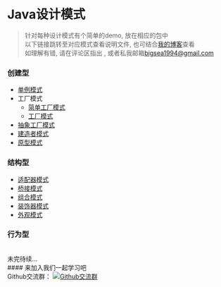 # Java设计模式
> 针对每种设计模式有个简单的demo, 放在相应的包中<br />
> 以下链接跳转至对应模式查看说明文件, 也可结合[我的博客](http://blog.csdn.net/Dh_Chao/article/category/7023938)查看<br />
> 如理解有错, 请在评论区指出 , 或者私我邮箱<a href="mailto:bigsea1994@gmail.com">bigsea1994@gmail.com</a>

### 创建型
* [单例模式](https://github.com/zhaohaihao/Java-Design-Patterns/tree/master/src/main/java/com/patterns/singleton/readme.md)
* 工厂模式
	* [简单工厂模式](https://github.com/zhaohaihao/Java-Design-Patterns/tree/master/src/main/java/com/patterns/factory1/readme.md)
	* [工厂模式](https://github.com/zhaohaihao/Java-Design-Patterns/tree/master/src/main/java/com/patterns/factory2/readme.md)
* [抽象工厂模式](https://github.com/zhaohaihao/Java-Design-Patterns/tree/master/src/main/java/com/patterns/abstractFactory/readme.md)
* [建造者模式](https://github.com/zhaohaihao/Java-Design-Patterns/tree/master/src/main/java/com/patterns/builder/readme.md)
* [原型模式](https://github.com/zhaohaihao/Java-Design-Patterns/tree/master/src/main/java/com/patterns/prototype/readme.md)

### 结构型
* [适配器模式](https://github.com/zhaohaihao/Java-Design-Patterns/tree/master/src/main/java/com/patterns/adapter/readme.md)
* [桥接模式](https://github.com/zhaohaihao/Java-Design-Patterns/tree/master/src/main/java/com/patterns/bridge/readme.md)
* [组合模式](https://github.com/zhaohaihao/Java-Design-Patterns/tree/master/src/main/java/com/patterns/component/readme.md)
* [装饰器模式](https://github.com/zhaohaihao/Java-Design-Patterns/tree/master/src/main/java/com/patterns/decorator/readme.md)
* [外观模式](https://github.com/zhaohaihao/Java-Design-Patterns/tree/master/src/main/java/com/patterns/facade/readme.md)

### 行为型


<br />
未完待续...
<br />
#### 来加入我们一起学习吧

<div class="text-center">
	Github交流群：
	<a target="_blank" href="//shang.qq.com/wpa/qunwpa?idkey=fc6d021a1e1d1155847180863178d3b8111783f33abf6cfda0efe998e209a454"><img border="0" src="https://github.com/zhaohaihao/Java-Design-Patterns/blob/master/group.png" alt="Github交流群" title="Github交流群"></a>
</div>
